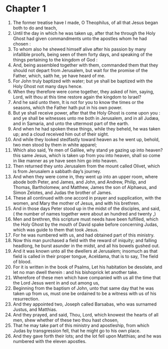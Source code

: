 # Chapter 1

1. The former treatise have I made, O Theophilus, of all that Jesus began both to do and teach,
2. Until the day in which he was taken up, after that he through the Holy Ghost had given commandments unto the apostles whom he had chosen :
3. To whom also he shewed himself alive after his passion by many infallible proofs, being seen of them forty days, and speaking of the things pertaining to the kingdom of God :
4. And, being assembled together with them, commanded them that they should not depart from Jerusalem, but wait for the promise of the Father, which, saith he, ye have heard of me.
5. For John truly baptized with water; but ye shall be baptized with the Holy Ghost not many days hence.
6. When they therefore were come together, they asked of him, saying, Lord, wilt thou at this time restore again the kingdom to Israel?
7. And he said unto them, It is not for you to know the times or the seasons, which the Father hath put in his own power.
8. But ye shall receive power, after that the Holy Ghost is come upon you : and ye shall be witnesses unto me both in Jerusalem, and in all Judæa, and in Samaria, and unto the uttermost part of the earth.
9. And when he had spoken these things, while they beheld, he was taken up; and a cloud received him out of their sight.
10. And while they looked stedfastly toward heaven as he went up, behold, two men stood by them in white apparel;
11. Which also said, Ye men of Galilee, why stand ye gazing up into heaven? this same Jesus, which is taken up from you into heaven, shall so come in like manner as ye have seen him go into heaven.
12. Then returned they unto Jerusalem from the mount called Olivet, which is from Jerusalem a sabbath day’s journey.
13. And when they were come in, they went up into an upper room, where abode both Peter, and James, and John, and Andrew, Philip, and Thomas, Bartholomew, and Matthew, James the son of Alphaeus, and Simon Zelotes, and Judas the brother of James.
14. These all continued with one accord in prayer and supplication, with the women, and Mary the mother of Jesus, and with his brethren.
15. And in those days Peter stood up in the midst of the disciples, and said, ( the number of names together were about an hundred and twenty ,)
16. Men and brethren, this scripture must needs have been fulfilled, which the Holy Ghost by the mouth of David spake before concerning Judas, which was guide to them that took Jesus.
17. For he was numbered with us, and had obtained part of this ministry.
18. Now this man purchased a field with the reward of iniquity; and falling headlong, he burst asunder in the midst, and all his bowels gushed out.
19. And it was known unto all the dwellers at Jerusalem; insomuch as that field is called in their proper tongue, Aceldama, that is to say, The field of blood.
20. For it is written in the book of Psalms, Let his habitation be desolate, and let no man dwell therein : and his bishoprick let another take.
21. Wherefore of these men which have companied with us all the time that the Lord Jesus went in and out among us,
22. Beginning from the baptism of John, unto that same day that he was taken up from us, must one be ordained to be a witness with us of his resurrection.
23. And they appointed two, Joseph called Barsabas, who was surnamed Justus, and Matthias.
24. And they prayed, and said, Thou, Lord, which knowest the hearts of all men, shew whether of these two thou hast chosen,
25. That he may take part of this ministry and apostleship, from which Judas by transgression fell, that he might go to his own place.
26. And they gave forth their lots; and the lot fell upon Matthias; and he was numbered with the eleven apostles.

